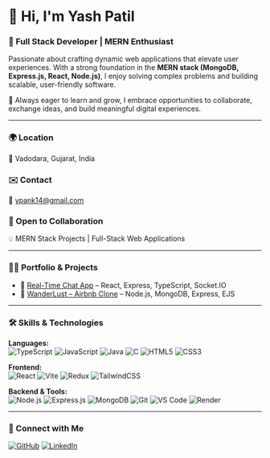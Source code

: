 # 👋 Hi, I'm Yash Patil

### 🚀 Full Stack Developer | MERN Enthusiast

Passionate about crafting dynamic web applications that elevate user experiences. With a strong foundation in the **MERN stack (MongoDB, Express.js, React, Node.js)**, I enjoy solving complex problems and building scalable, user-friendly software.

🌟 Always eager to learn and grow, I embrace opportunities to collaborate, exchange ideas, and build meaningful digital experiences.

---

### 🌍 Location

📍 Vadodara, Gujarat, India

### ✉️ Contact

📧 ypank14@gmail.com

### 🤝 Open to Collaboration

💡 MERN Stack Projects | Full-Stack Web Applications

---

### 👨‍💻 Portfolio & Projects

- 💬 [Real-Time Chat App](https://github.com/gityashhub/Real-Time-Chat-App) – React, Express, TypeScript, Socket.IO
- 🏡 [WanderLust – Airbnb Clone](https://github.com/gityashhub/WandeLust-Airbnb-) – Node.js, MongoDB, Express, EJS

---

### 🛠️ Skills & Technologies

**Languages:**  
![TypeScript](https://img.shields.io/badge/TypeScript-007ACC?style=flat&logo=typescript&logoColor=white)
![JavaScript](https://img.shields.io/badge/JavaScript-F7DF1E?style=flat&logo=javascript&logoColor=black)
![Java](https://img.shields.io/badge/Java-ED8B00?style=flat&logo=java&logoColor=white)
![C](https://img.shields.io/badge/C-00599C?style=flat&logo=c&logoColor=white)
![HTML5](https://img.shields.io/badge/HTML5-E34F26?style=flat&logo=html5&logoColor=white)
![CSS3](https://img.shields.io/badge/CSS3-1572B6?style=flat&logo=css3&logoColor=white)

**Frontend:**  
![React](https://img.shields.io/badge/React-20232A?style=flat&logo=react&logoColor=61DAFB)
![Vite](https://img.shields.io/badge/Vite-646CFF?style=flat&logo=vite&logoColor=white)
![Redux](https://img.shields.io/badge/Redux-764ABC?style=flat&logo=redux&logoColor=white)
![TailwindCSS](https://img.shields.io/badge/TailwindCSS-06B6D4?style=flat&logo=tailwindcss&logoColor=white)

**Backend & Tools:**  
![Node.js](https://img.shields.io/badge/Node.js-339933?style=flat&logo=nodedotjs&logoColor=white)
![Express.js](https://img.shields.io/badge/Express.js-000000?style=flat&logo=express&logoColor=white)
![MongoDB](https://img.shields.io/badge/MongoDB-47A248?style=flat&logo=mongodb&logoColor=white)
![Git](https://img.shields.io/badge/Git-F05032?style=flat&logo=git&logoColor=white)
![VS Code](https://img.shields.io/badge/VS%20Code-007ACC?style=flat&logo=visualstudiocode&logoColor=white)
![Render](https://img.shields.io/badge/Render-46E3B7?style=flat&logo=render&logoColor=black)

---

### 🔗 Connect with Me

[![GitHub](https://img.shields.io/badge/GitHub-100000?style=flat&logo=github&logoColor=white)](https://github.com/gityashhub)
[![LinkedIn](https://img.shields.io/badge/LinkedIn-0A66C2?style=flat&logo=linkedin&logoColor=white)](https://www.linkedin.com/in/yash-patil-an/)
